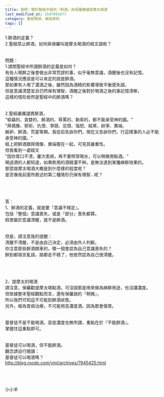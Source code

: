 ```yaml
---
title: 發問：關於聖經中說的『醉酒』與保羅建議提摩太喝酒
last_modified_at: 1547991677
category: 聖經無誤、解經原則
tags: []
---
```


1.醉酒的定義？<br>2.聖經禁止醉酒，如何與保羅叫提摩太喝酒的經文調和？<br><br><!--more--><br>問題：<br>1.請問聖經中所謂醉酒的定義是如何？<br>有些人喝醉之後會做出非常荒謬的事，似乎毫無意識，酒醒後也沒有記憶。<br>這種情況應該是可以肯定的說是醉酒。<br>那如果有人喝了濃酒之後，雖然因為酒精的影響導致平衡感失調，<br>但是意識清楚並且仍然保有理智，酒醒之後對於喝酒之後的事記憶清晰，<br>這樣的情形依然是聖經中的醉酒嗎？<br><br><br>2.聖經嚴厲譴責醉酒，<br>"偷竊的、貪婪的、醉酒的、辱罵的、勒索的，都不能承受神的國。"<br>"拜偶像、邪術、仇恨、爭競、忌恨、惱怒、結黨、紛爭、異端、<br>嫉妒、醉酒、荒宴等類。我從前告訴你們，現在又告訴你們，行這樣事的人必不能承受神的國。"<br>經上把醉酒跟拜偶像、異端擺在一起，可見其嚴重性。<br>但我看到一處經文<br>"因你胃口不清，屢次患病，再不要照常喝水，可以稍微用點酒。"<br>喝過酒的人都知道，如果飲用的酒精濃不夠，是無法達到某種麻醉效果的。<br>那麼提摩太喝酒大概是到什麼樣的程度呢？<br>是否像我前面所敘述的第二種情形仍保有理智...呢？<br><br><br><br><br>答：<br>1、醉酒的定義，就是要『意識不穩定』。<br>包括『整個』意識喪失，或是『部分』喪失都算。<br>假使屬於意識清醒，就不是醉酒。<br> <br><br>但是，請注意我的提醒：<br>清醒不清醒，不是由自己決定，必須由外人判斷。<br>你注意那些醉酒開車的，哪一個會認為自己意識喪失的？<br>醉到都胡言亂語，路都走不穩了，他依然認為自己很清醒。<br> <br> <br><br><br>2、提摩太的喝酒<br>請注意，保羅勸提摩太喝點酒，可沒說那是用來做為麻醉用途，也沒講濃度。<br>但依據整本聖經觀點而言，還有保羅說的『稍微』，<br>所以我們可知這不可能到醉酒狀態。<br>另外，做為胃病治療，不可能用高濃度酒，因為那會傷胃。<br> <br><br>基督徒不是不能喝酒，高低濃度也無所謂，重點在於『不能醉酒』。<br>掌握住這重點即可。<br><br><br>基督徒可以喝酒，但不能醉酒。<br>觀念請自行閱讀：<br>基督徒可以喝酒嗎？ <br>http://blog.roodo.com/yml/archives/7945425.html<br><br><br><br><br>小小羊<br><br><br><br><br>
